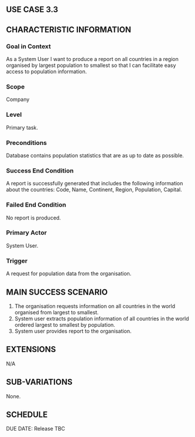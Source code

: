 ## USE CASE 3.3


## CHARACTERISTIC INFORMATION

### Goal in Context

As a System User I want to produce a report on all countries in a region organised by largest population to smallest so that I can facilitate easy access to population information.

### Scope

Company

### Level

Primary task.

### Preconditions

Database contains population statistics that are as up to date as possible.

### Success End Condition

A report is successfully generated that includes the following information about the countries:
Code,
Name,
Continent,
Region,
Population,
Capital.

### Failed End Condition

No report is produced.

### Primary Actor

System User.

### Trigger

A request for population data from the organisation.

## MAIN SUCCESS SCENARIO

1. The organisation requests information on all countries in the world organised from largest to smallest.
2. System user extracts population information of all countries in the world ordered largest to smallest by population.
3. System user provides report to the organisation.

## EXTENSIONS

N/A

## SUB-VARIATIONS

None.

## SCHEDULE

DUE DATE: Release TBC